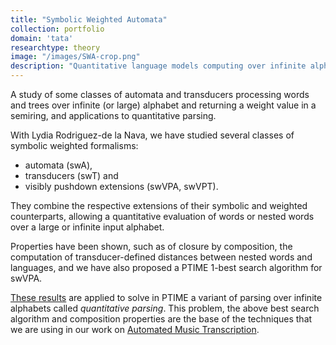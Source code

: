 ```yaml
---
title: "Symbolic Weighted Automata"
collection: portfolio
domain: 'tata'
researchtype: theory
image: "/images/SWA-crop.png"
description: "Quantitative language models computing over infinite alphabets."
---
```

A study of some classes of automata and transducers processing words and trees over infinite (or large) alphabet and returning a weight value in a semiring,  and applications to quantitative parsing.

With Lydia Rodriguez-de la Nava, we have studied several classes of symbolic weighted formalisms:
- automata (swA), 
- transducers (swT) and 
- visibly pushdown extensions (swVPA, swVPT). 

They combine the respective extensions of their symbolic and weighted counterparts, allowing a quantitative evaluation of words or nested words over a large or infinite input alphabet.

Properties have been shown, such as of closure by composition, the computation of transducer-defined distances between nested words and languages, and we have also proposed a PTIME 1-best search algorithm for swVPA. 

[These results](/publication/2022-06-01-Symbolic-Weighted-Language-Models-Quantitative-Parsing-and-Automated-Music-Transcription) are applied to solve in PTIME a variant of parsing over infinite alphabets called *quantitative parsing*. This problem, the above best search algorithm and composition properties are the base of the techniques that we are using in our work on [Automated Music Transcription](/portfolio/10-AMT/). 

